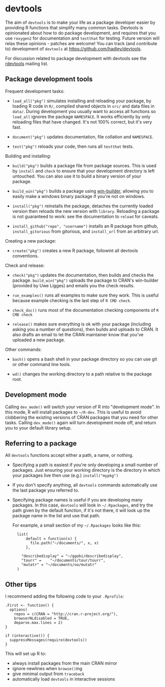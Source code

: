 # devtools

The aim of `devtools` is to make your life as a package developer easier by providing R functions that simplify many common tasks. Devtools is opinionated about how to do package development, and requires that you use `roxygen2` for documentation and `testthat` for testing. Future version will relax these opinions - patches are welcome! You can track (and contribute to) development of `devtools` at https://github.com/hadley/devtools.

For discussion related to package development with devtools see the [rdevtools](http://groups.google.com/group/rdevtools) mailing list.

## Package development tools

Frequent development tasks:

* `load_all("pkg")` simulates installing and reloading your package, by
  loading R code in `R/`, compiled shared objects in `src/` and data files in
  `data/`. During development you usually want to access all functions so
  `load_all` ignores the package `NAMESPACE`. It works efficiently by only
  reloading files that have changed. It's not 100% correct, but it's very
  fast.

* `document("pkg")` updates documentation, file collation and `NAMESPACE`. 

* `test("pkg")` reloads your code, then runs all `testthat` tests.

Building and installing:

* `build("pkg")` builds a package file from package sources. This is used by
  `install` and `check` to ensure that your development directory is left
  untouched. You can also use it to build a binary version of your package.

* `build_win("pkg")` builds a package using
  [win-builder](http://win-builder.r-project.org/), allowing you to easily
  make a windows binary package if you're not on windows.

* `install("pkg")` reinstalls the package, detaches the currently loaded
  version then reloads the new version with `library`. Reloading a package is
  not guaranteed to work: see the documentation to `reload` for caveats.

* `install_github("repo", "username")` installs an R package from github,
  `install_gitorious` from gitorious, and `install_url` from an arbitrary url.

Creating a new package:
* `create("pkg")` creates a new R package, followint all devtools conventions.

Check and release:

* `check("pkg")` updates the documentation, then builds and checks the
  package. `build_win("pkg")` uploads the package to CRAN's win-builder
  (provided by Uwe Ligges) and emails you the check results.

* `run_examples()` runs all examples to make sure they work. This is useful
  because example checking is the last step of `R CMD check`.

* `check_doc()` runs most of the documentation checking components of `R CMD
  check`

* `release()` makes sure everything is ok with your package (including asking
  you a number of questions), then builds and uploads to CRAN. It also drafts
  an email to let the CRAN maintainer know that you've uploaded a new package.

Other commands:

* `bash()` opens a bash shell in your package directory so you can use 
   git or other command line tools.

* `wd()` changes the working directory to a path relative to the package root.

## Development mode

Calling `dev_mode()` will switch your version of R into "development mode". In this mode, R will install packages to `~/R-dev`. This is useful to avoid clobbering the existing versions of CRAN packages that you need for other tasks. Calling `dev_mode()` again will turn development mode off, and return you to your default library setup.

## Referring to a package

All `devtools` functions accept either a path, a name, or nothing.

* Specifying a path is easiest if you're only developing a small number of
  packages. Just ensuring your working directory is the directory in which
  your packages live then use (e.g.) `install("mypkg")`

* If you don't specify anything, all `devtools` commands automatically use the
  last package you referred to.

* Specifying package names is useful if you are developing many packages. In
  this case, `devtools` will look in `~/.Rpackages`, and try the path given by
  the default function, if it's not there, it will look up the package name in
  the list and use that path. 

  For example, a small section of my `~/.Rpackages` looks like this:

        list(
            default = function(x) {
              file.path("~/documents/", x, x)
            }, 

          "describedisplay" = "~/ggobi/describedisplay",
          "tourr" =    "~/documents/tour/tourr", 
          "mutatr" = "~/documents/oo/mutatr"
        )

## Other tips

I recommend adding the following code to your `.Rprofile`:

    .First <- function() {
      options(
        repos = c(CRAN = "http://cran.r-project.org/"),
        browserNLdisabled = TRUE,
        deparse.max.lines = 2)
    }

    if (interactive()) {
      suppressMessages(require(devtools))
    }

This will set up R to:

* always install packages from the main CRAN mirror
* ignore newlines when  `browse()`ing
* give minimal output from `traceback`
* automatically load `devtools` in interactive sessions
